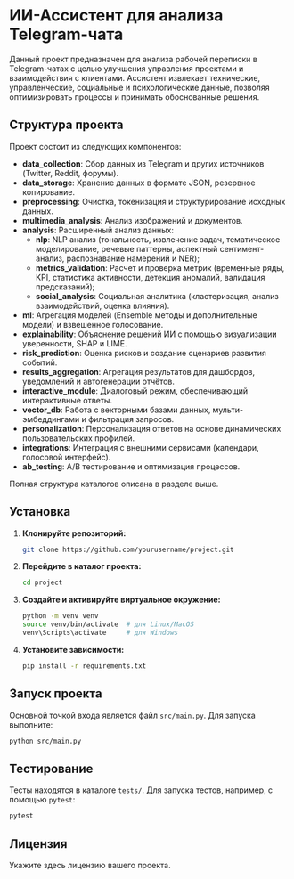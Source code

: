 # ИИ-Ассистент для анализа Telegram-чата

Данный проект предназначен для анализа рабочей переписки в Telegram-чатах с целью улучшения управления проектами и взаимодействия с клиентами. Ассистент извлекает технические, управленческие, социальные и психологические данные, позволяя оптимизировать процессы и принимать обоснованные решения.

## Структура проекта

Проект состоит из следующих компонентов:

- **data_collection**: Сбор данных из Telegram и других источников (Twitter, Reddit, форумы).
- **data_storage**: Хранение данных в формате JSON, резервное копирование.
- **preprocessing**: Очистка, токенизация и структурирование исходных данных.
- **multimedia_analysis**: Анализ изображений и документов.
- **analysis**: Расширенный анализ данных:
  - **nlp**: NLP анализ (тональность, извлечение задач, тематическое моделирование, речевые паттерны, аспектный сентимент-анализ, распознавание намерений и NER);
  - **metrics_validation**: Расчет и проверка метрик (временные ряды, KPI, статистика активности, детекция аномалий, валидация предсказаний);
  - **social_analysis**: Социальная аналитика (кластеризация, анализ взаимодействий, оценка влияния).
- **ml**: Агрегация моделей (Ensemble методы и дополнительные модели) и взвешенное голосование.
- **explainability**: Объяснение решений ИИ с помощью визуализации уверенности, SHAP и LIME.
- **risk_prediction**: Оценка рисков и создание сценариев развития событий.
- **results_aggregation**: Агрегация результатов для дашбордов, уведомлений и автогенерации отчётов.
- **interactive_module**: Диалоговый режим, обеспечивающий интерактивные ответы.
- **vector_db**: Работа с векторными базами данных, мульти-эмбеддингами и фильтрация запросов.
- **personalization**: Персонализация ответов на основе динамических пользовательских профилей.
- **integrations**: Интеграция с внешними сервисами (календари, голосовой интерфейс).
- **ab_testing**: A/B тестирование и оптимизация процессов.

Полная структура каталогов описана в разделе выше.

## Установка

1. **Клонируйте репозиторий:**

   ```bash
   git clone https://github.com/yourusername/project.git
   ```

2. **Перейдите в каталог проекта:**

   ```bash
   cd project
   ```

3. **Создайте и активируйте виртуальное окружение:**

   ```bash
   python -m venv venv
   source venv/bin/activate  # для Linux/MacOS
   venv\Scripts\activate     # для Windows
   ```

4. **Установите зависимости:**

   ```bash
   pip install -r requirements.txt
   ```

## Запуск проекта

Основной точкой входа является файл `src/main.py`. Для запуска выполните:
```bash
python src/main.py
```

## Тестирование

Тесты находятся в каталоге `tests/`. Для запуска тестов, например, с помощью `pytest`:

```bash
pytest
```

## Лицензия

Укажите здесь лицензию вашего проекта.

